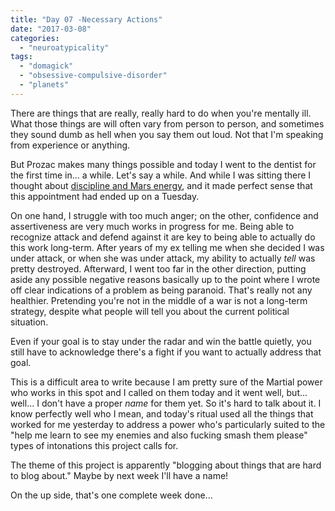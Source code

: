 ```yaml
---
title: "Day 07 -Necessary Actions"
date: "2017-03-08"
categories: 
  - "neuroatypicality"
tags: 
  - "domagick"
  - "obsessive-compulsive-disorder"
  - "planets"
---
```


There are things that are really, really hard to do when you're mentally ill. What those things are will often vary from person to person, and sometimes they sound dumb as hell when you say them out loud. Not that I'm speaking from experience or anything.

But Prozac makes many things possible and today I went to the dentist for the first time in... a while. Let's say a while. And while I was sitting there I thought about [discipline and Mars energy](https://jackofmanytrades.info/2016/04/21/failure-perfectionism-and-keeping-going/), and it made perfect sense that this appointment had ended up on a Tuesday.

On one hand, I struggle with too much anger; on the other, confidence and assertiveness are very much works in progress for me. Being able to recognize attack and defend against it are key to being able to actually do this work long-term. After years of my ex telling me when she decided I was under attack, or when she was under attack, my ability to actually _tell_ was pretty destroyed. Afterward, I went too far in the other direction, putting aside any possible negative reasons basically up to the point where I wrote off clear indications of a problem as being paranoid. That's really not any healthier. Pretending you're not in the middle of a war is not a long-term strategy, despite what people will tell you about the current political situation.

Even if your goal is to stay under the radar and win the battle quietly, you still have to acknowledge there's a fight if you want to actually address that goal.

This is a difficult area to write because I am pretty sure of the Martial power who works in this spot and I called on them today and it went well, but... well... I don't have a proper _name_ for them yet. So it's hard to talk about it. I know perfectly well who I mean, and today's ritual used all the things that worked for me yesterday to address a power who's particularly suited to the "help me learn to see my enemies and also fucking smash them please" types of intonations this project calls for.

The theme of this project is apparently "blogging about things that are hard to blog about." Maybe by next week I'll have a name!

On the up side, that's one complete week done...
